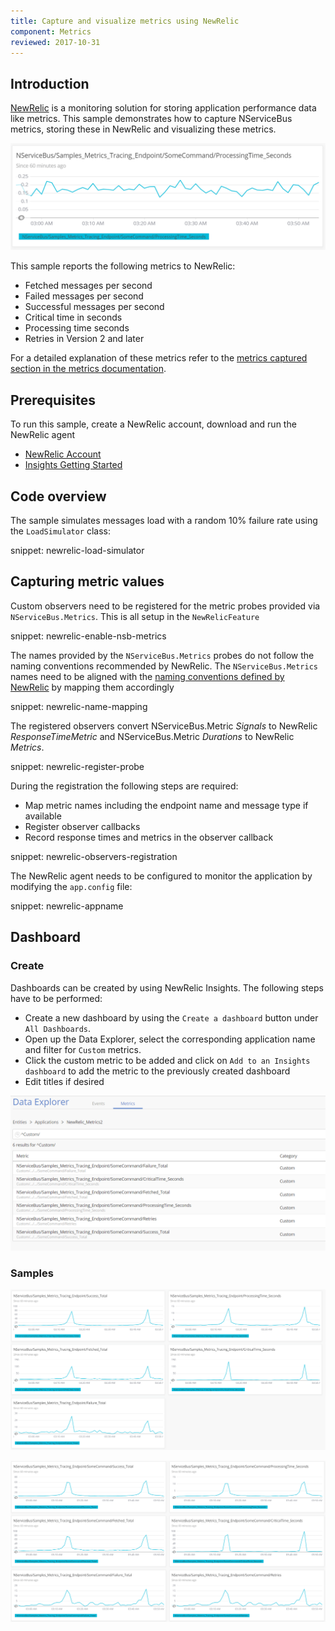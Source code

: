 ```yaml
---
title: Capture and visualize metrics using NewRelic
component: Metrics
reviewed: 2017-10-31
---
```



## Introduction

[NewRelic](https://newrelic.com/) is a monitoring solution for storing application performance data like metrics. This sample demonstrates how to capture NServiceBus metrics, storing these in NewRelic and visualizing these metrics.


![NewRelic NServiceBus processing time](newrelic-processingtime.png)


This sample reports the following metrics to NewRelic:

 * Fetched messages per second 
 * Failed messages per second
 * Successful messages per second
 * Critical time in seconds
 * Processing time seconds
 * Retries in Version 2 and later


For a detailed explanation of these metrics refer to the [metrics captured section in the metrics documentation](/nservicebus/operations/metrics.md#metrics-captured).


## Prerequisites

To run this sample, create a NewRelic account, download and run the NewRelic agent

 * [NewRelic Account](https://newrelic.com/signup?via=login)
 * [Insights Getting Started](https://docs.newrelic.com/docs/insights/use-insights-ui/getting-started/introduction-new-relic-insights)


## Code overview

The sample simulates messages load with a random 10% failure rate using the `LoadSimulator` class:

snippet: newrelic-load-simulator


## Capturing metric values

Custom observers need to be registered for the metric probes provided via `NServiceBus.Metrics`. This is all setup in the `NewRelicFeature`

snippet: newrelic-enable-nsb-metrics

The names provided by the `NServiceBus.Metrics` probes do not follow the naming conventions recommended by NewRelic. The `NServiceBus.Metrics` names need to be aligned with the [naming conventions defined by NewRelic](https://docs.newrelic.com/docs/agents/manage-apm-agents/agent-data/collect-custom-metrics) by mapping them accordingly

snippet: newrelic-name-mapping

The registered observers convert NServiceBus.Metric *Signals* to NewRelic *ResponseTimeMetric* and NServiceBus.Metric *Durations* to NewRelic *Metrics*.

snippet: newrelic-register-probe

During the registration the following steps are required:

 * Map metric names including the endpoint name and message type if available
 * Register observer callbacks
 * Record response times and metrics in the observer callback

snippet: newrelic-observers-registration

The NewRelic agent needs to be configured to monitor the application by modifying the `app.config` file:

snippet: newrelic-appname

## Dashboard

### Create

Dashboards can be created by using NewRelic Insights. The following steps have to be performed:

 * Create a new dashboard by using the `Create a dashboard` button under `All Dashboards`.
 * Open up the Data Explorer, select the corresponding application name and filter for `Custom` metrics.
 * Click the custom metric to be added and click on `Add to an Insights dashboard` to add the metric to the previously created dashboard
 * Edit titles if desired

![NewRelic Insights Data Explorer](newrelic-insights-dataexplorer.png)

### Samples

![Metric Version 1 dashboard](newrelic-dashboard-metric1.png)

![Metric Version 2 and higher dashboard](newrelic-dashboard-metric2andhigher.png)